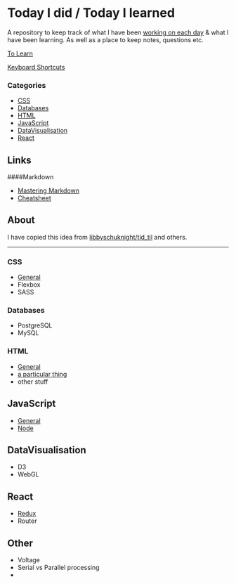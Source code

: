 # Today I did / Today I learned
A repository to keep track of what I have been [working on each day](tid.md) & what I have been learning. As well as a place to keep notes, questions etc.


[To Learn](toLearn.md)

[Keyboard Shortcuts](keyboardShortcuts.md)

### Categories

 * [CSS](#CSS)
 * [Databases](#databases)
 * [HTML](#HTML)
 * [JavaScript](#javascript)
 * [DataVisualisation](#DataVisualisation)
 * [React](#react)


## Links
####Markdown
   * [Mastering Markdown](https://guides.github.com/features/mastering-markdown/)
   * [Cheatsheet](https://github.com/adam-p/markdown-here/wiki/Markdown-Cheatsheet)

## About
I have copied this idea from [libbyschuknight/tid_til](https://github.com/libbyschuknight/tid_til) and others.

-------

### CSS
- [General](CSS/CSS.md)
- Flexbox
- SASS

### Databases
- PostgreSQL
- MySQL

### HTML
- [General](HTML/HTML.md)
- [a particular thing](HTML/aThing.md)
- other stuff

## JavaScript
- [General](javascript/javascript.md)
- [Node](javascript/node.md)

## DataVisualisation
- D3
- WebGL

## React
- [Redux](react/redux.md)
- Router

## Other
 - Voltage
 - Serial vs Parallel processing
 -
